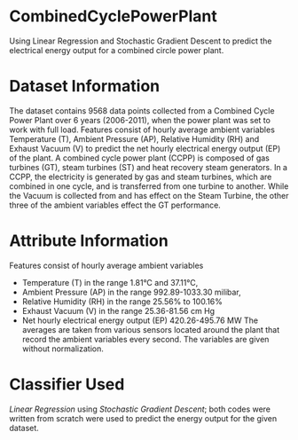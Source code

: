 # CombinedCyclePowerPlant
Using Linear Regression and Stochastic Gradient Descent to predict the electrical energy output for a combined circle power plant.

# Dataset Information

The dataset contains 9568 data points collected from a Combined Cycle Power Plant over 6 years (2006-2011), when the power plant was set to work with full load. 
Features consist of hourly average ambient variables Temperature (T), Ambient Pressure (AP), Relative Humidity (RH) and Exhaust Vacuum (V) to predict the net hourly electrical energy output (EP)  of the plant.
A combined cycle power plant (CCPP) is composed of gas turbines (GT), steam turbines (ST) and heat recovery steam generators. In a CCPP, the electricity is generated by gas and steam turbines, which are combined in one cycle, and is transferred from one turbine to another. While the Vacuum is collected from and has effect on the Steam Turbine, the other three of the ambient variables effect the GT performance.

# Attribute Information

Features consist of hourly average ambient variables 
- Temperature (T) in the range 1.81°C and 37.11°C,
- Ambient Pressure (AP) in the range 992.89-1033.30 milibar,
- Relative Humidity (RH) in the range 25.56% to 100.16%
- Exhaust Vacuum (V) in the range 25.36-81.56 cm Hg
- Net hourly electrical energy output (EP) 420.26-495.76 MW
The averages are taken from various sensors located around the plant that record the ambient variables every second. The variables are given without normalization.

# Classifier Used

*Linear Regression* using *Stochastic Gradient Descent*; both codes were written from scratch were used to predict the energy output for the given dataset.
